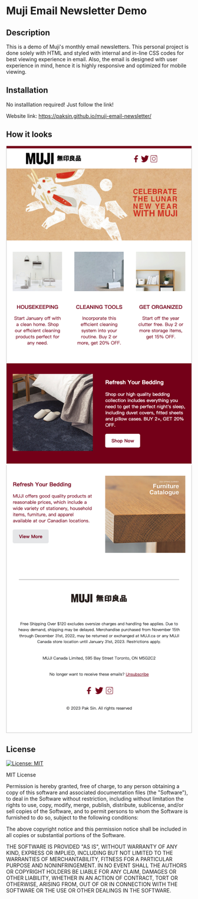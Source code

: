 # Muji Email Newsletter Demo

## Description

This is a demo of Muji's monthly email newsletters. This personal project is done solely with HTML and styled with internal and in-line CSS codes for best viewing experience in email. Also, the email is designed with user experience in mind, hence it is highly responsive and optimized for mobile viewing.

## Installation

No installlation required! Just follow the link!

Website link: https://paksin.github.io/muji-email-newsletter/

## How it looks

![demo-image-1](./img/demo-img-1.png)
![demo-image-2](./img/demo-img-2.png)

## License

[![License: MIT](https://img.shields.io/badge/License-MIT-yellow.svg)](https://opensource.org/licenses/MIT)

MIT License

Permission is hereby granted, free of charge, to any person obtaining a copy of this software and associated documentation files (the "Software"), to deal in the Software without restriction, including without limitation the rights to use, copy, modify, merge, publish, distribute, sublicense, and/or sell copies of the Software, and to permit persons to whom the Software is furnished to do so, subject to the following conditions:

The above copyright notice and this permission notice shall be included in all copies or substantial portions of the Software.

THE SOFTWARE IS PROVIDED "AS IS", WITHOUT WARRANTY OF ANY KIND, EXPRESS OR IMPLIED, INCLUDING BUT NOT LIMITED TO THE WARRANTIES OF MERCHANTABILITY, FITNESS FOR A PARTICULAR PURPOSE AND NONINFRINGEMENT. IN NO EVENT SHALL THE AUTHORS OR COPYRIGHT HOLDERS BE LIABLE FOR ANY CLAIM, DAMAGES OR OTHER LIABILITY, WHETHER IN AN ACTION OF CONTRACT, TORT OR OTHERWISE, ARISING FROM, OUT OF OR IN CONNECTION WITH THE SOFTWARE OR THE USE OR OTHER DEALINGS IN THE SOFTWARE.
